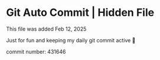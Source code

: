 # Git Auto Commit | Hidden File

This file was added Feb 12, 2025

Just for fun and keeping my daily git commit active 🤪

commit number: 431646

